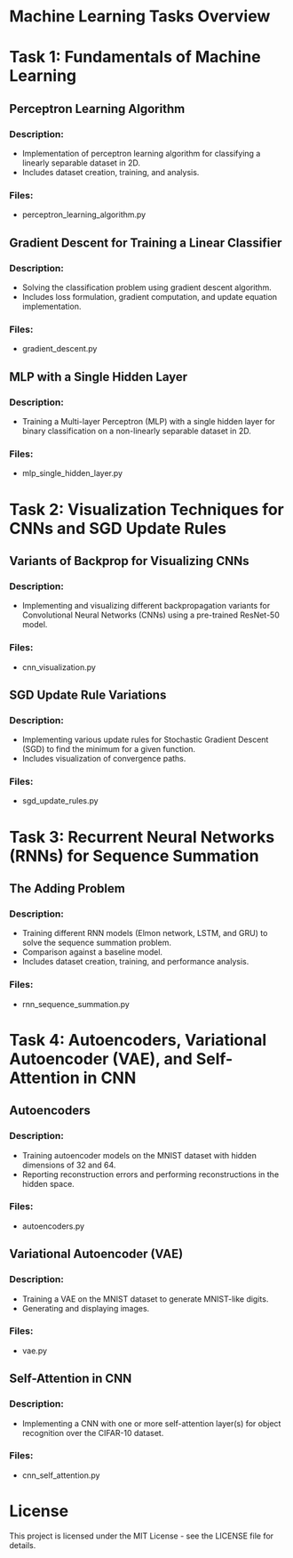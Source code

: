 # Machine Learning Tasks Overview

# Task 1: Fundamentals of Machine Learning
## Perceptron Learning Algorithm
### Description:
- Implementation of perceptron learning algorithm for classifying a linearly separable dataset in 2D.
- Includes dataset creation, training, and analysis.

### Files:
- perceptron_learning_algorithm.py

## Gradient Descent for Training a Linear Classifier
### Description:
- Solving the classification problem using gradient descent algorithm.
- Includes loss formulation, gradient computation, and update equation implementation.

### Files:
- gradient_descent.py

## MLP with a Single Hidden Layer
### Description:
- Training a Multi-layer Perceptron (MLP) with a single hidden layer for binary classification on a non-linearly separable dataset in 2D.

### Files:
- mlp_single_hidden_layer.py

# Task 2: Visualization Techniques for CNNs and SGD Update Rules
## Variants of Backprop for Visualizing CNNs
### Description:
- Implementing and visualizing different backpropagation variants for Convolutional Neural Networks (CNNs) using a pre-trained ResNet-50 model.

### Files:
- cnn_visualization.py

## SGD Update Rule Variations
### Description:
- Implementing various update rules for Stochastic Gradient Descent (SGD) to find the minimum for a given function.
- Includes visualization of convergence paths.

### Files:
- sgd_update_rules.py

# Task 3: Recurrent Neural Networks (RNNs) for Sequence Summation
## The Adding Problem
### Description:
- Training different RNN models (Elmon network, LSTM, and GRU) to solve the sequence summation problem.
- Comparison against a baseline model.
- Includes dataset creation, training, and performance analysis.

### Files:
- rnn_sequence_summation.py

# Task 4: Autoencoders, Variational Autoencoder (VAE), and Self-Attention in CNN
## Autoencoders
### Description:
- Training autoencoder models on the MNIST dataset with hidden dimensions of 32 and 64.
- Reporting reconstruction errors and performing reconstructions in the hidden space.

### Files:
- autoencoders.py

## Variational Autoencoder (VAE)
### Description:
- Training a VAE on the MNIST dataset to generate MNIST-like digits.
- Generating and displaying images.

### Files:
- vae.py

## Self-Attention in CNN
### Description:
- Implementing a CNN with one or more self-attention layer(s) for object recognition over the CIFAR-10 dataset.

### Files:
- cnn_self_attention.py

# License
This project is licensed under the MIT License - see the LICENSE file for details.
